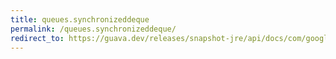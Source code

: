 ```yaml
---
title: queues.synchronizeddeque
permalink: /queues.synchronizeddeque/
redirect_to: https://guava.dev/releases/snapshot-jre/api/docs/com/google/common/collect/Queues.html#synchronizedDeque-java.util.Deque-
---
```

